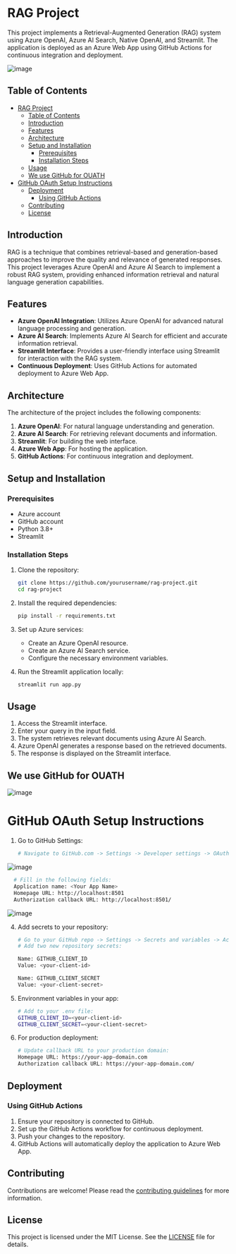 # RAG Project

This project implements a Retrieval-Augmented Generation (RAG) system using Azure OpenAI, Azure AI Search, Native OpenAI, and Streamlit. The application is deployed as an Azure Web App using GitHub Actions for continuous integration and deployment.

![image](https://github.com/user-attachments/assets/2c9a574c-61ff-421b-b040-df3839c242e6)


## Table of Contents

- [RAG Project](#rag-project)
  - [Table of Contents](#table-of-contents)
  - [Introduction](#introduction)
  - [Features](#features)
  - [Architecture](#architecture)
  - [Setup and Installation](#setup-and-installation)
    - [Prerequisites](#prerequisites)
    - [Installation Steps](#installation-steps)
  - [Usage](#usage)
  - [We use GitHub for OUATH](#we-use-github-for-ouath)
- [GitHub OAuth Setup Instructions](#github-oauth-setup-instructions)
  - [Deployment](#deployment)
    - [Using GitHub Actions](#using-github-actions)
  - [Contributing](#contributing)
  - [License](#license)

## Introduction

RAG is a technique that combines retrieval-based and generation-based approaches to improve the quality and relevance of generated responses. This project leverages Azure OpenAI and Azure AI Search to implement a robust RAG system, providing enhanced information retrieval and natural language generation capabilities.

## Features

- **Azure OpenAI Integration**: Utilizes Azure OpenAI for advanced natural language processing and generation.
- **Azure AI Search**: Implements Azure AI Search for efficient and accurate information retrieval.
- **Streamlit Interface**: Provides a user-friendly interface using Streamlit for interaction with the RAG system.
- **Continuous Deployment**: Uses GitHub Actions for automated deployment to Azure Web App.

## Architecture

The architecture of the project includes the following components:

1. **Azure OpenAI**: For natural language understanding and generation.
2. **Azure AI Search**: For retrieving relevant documents and information.
3. **Streamlit**: For building the web interface.
4. **Azure Web App**: For hosting the application.
5. **GitHub Actions**: For continuous integration and deployment.

## Setup and Installation

### Prerequisites

- Azure account
- GitHub account
- Python 3.8+
- Streamlit

### Installation Steps

1. Clone the repository:
    ```bash
    git clone https://github.com/yourusername/rag-project.git
    cd rag-project
    ```

2. Install the required dependencies:
    ```bash
    pip install -r requirements.txt
    ```

3. Set up Azure services:
    - Create an Azure OpenAI resource.
    - Create an Azure AI Search service.
    - Configure the necessary environment variables.

4. Run the Streamlit application locally:
    ```bash
    streamlit run app.py
    ```

## Usage

1. Access the Streamlit interface.
2. Enter your query in the input field.
3. The system retrieves relevant documents using Azure AI Search.
4. Azure OpenAI generates a response based on the retrieved documents.
5. The response is displayed on the Streamlit interface.

## We use GitHub for OUATH
![image](https://github.com/user-attachments/assets/fbdd49a8-9c40-4ae1-babc-a3783e093657)


# GitHub OAuth Setup Instructions

1. Go to GitHub Settings:
   ```bash
   # Navigate to GitHub.com -> Settings -> Developer settings -> OAuth Apps -> New OAuth App
![image](https://github.com/user-attachments/assets/27a63543-eede-4fdb-a42f-aa068701dc97)

 ```bash
   # Fill in the following fields:
   Application name: <Your App Name>
   Homepage URL: http://localhost:8501 
   Authorization callback URL: http://localhost:8501/
   ```
![image](https://github.com/user-attachments/assets/c0f95a63-1038-407c-88d9-66700a59a205)

4. Add secrets to your repository:
   ```bash
   # Go to your GitHub repo -> Settings -> Secrets and variables -> Actions
   # Add two new repository secrets:
   
   Name: GITHUB_CLIENT_ID
   Value: <your-client-id>

   Name: GITHUB_CLIENT_SECRET 
   Value: <your-client-secret>
   ```

5. Environment variables in your app:
   ```bash
   # Add to your .env file:
   GITHUB_CLIENT_ID=<your-client-id>
   GITHUB_CLIENT_SECRET=<your-client-secret>
   ```

6. For production deployment:
   ```bash
   # Update callback URL to your production domain:
   Homepage URL: https://your-app-domain.com
   Authorization callback URL: https://your-app-domain.com/
   ```

## Deployment

### Using GitHub Actions

1. Ensure your repository is connected to GitHub.
2. Set up the GitHub Actions workflow for continuous deployment.
3. Push your changes to the repository.
4. GitHub Actions will automatically deploy the application to Azure Web App.

## Contributing

Contributions are welcome! Please read the [contributing guidelines](CONTRIBUTING.md) for more information.

## License

This project is licensed under the MIT License. See the [LICENSE](LICENSE) file for details.
